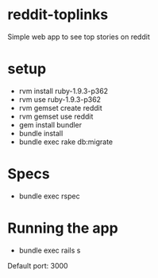 reddit-toplinks
===============

Simple web app to see top stories on reddit

setup
=====

* rvm install ruby-1.9.3-p362
* rvm use ruby-1.9.3-p362
* rvm gemset create reddit
* rvm gemset use reddit
* gem install bundler
* bundle install
* bundle exec rake db:migrate

Specs
=====

* bundle exec rspec

Running the app
===============

* bundle exec rails s

Default port: 3000
